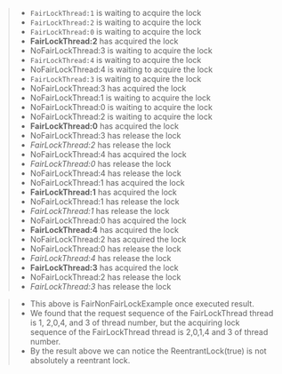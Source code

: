 

> - `FairLockThread:1` is waiting to acquire the lock
> - `FairLockThread:2` is waiting to acquire the lock
> - `FairLockThread:0` is waiting to acquire the lock
> - **FairLockThread:2** has acquired the lock
> - NoFairLockThread:3 is waiting to acquire the lock
> - `FairLockThread:4` is waiting to acquire the lock
> - NoFairLockThread:4 is waiting to acquire the lock
> - `FairLockThread:3` is waiting to acquire the lock
> - NoFairLockThread:3 has acquired the lock
> - NoFairLockThread:1 is waiting to acquire the lock
> - NoFairLockThread:0 is waiting to acquire the lock
> - NoFairLockThread:2 is waiting to acquire the lock
> - **FairLockThread:0** has acquired the lock
> - NoFairLockThread:3 has release the lock
> - *FairLockThread:2* has release the lock
> - NoFairLockThread:4 has acquired the lock
> - *FairLockThread:0* has release the lock
> - NoFairLockThread:4 has release the lock
> - NoFairLockThread:1 has acquired the lock
> - **FairLockThread:1** has acquired the lock
> - NoFairLockThread:1 has release the lock
> - *FairLockThread:1* has release the lock
> - NoFairLockThread:0 has acquired the lock
> - **FairLockThread:4** has acquired the lock
> - NoFairLockThread:2 has acquired the lock
> - NoFairLockThread:0 has release the lock
> - *FairLockThread:4* has release the lock
> - **FairLockThread:3** has acquired the lock
> - NoFairLockThread:2 has release the lock
> - *FairLockThread:3* has release the lock

> - This above is FairNonFairLockExample once executed result.
> - We found that the request sequence of the FairLockThread thread is 1, 2,0,4, and 3 of thread number, but the acquiring lock sequence of the FairLockThread thread is 2,0,1,4 and 3 of thread number.
> - By the result above we can notice the ReentrantLock(true) is not absolutely a reentrant lock.